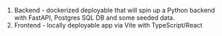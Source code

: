 1. Backend - dockerized deployable that will spin up a Python backend with FastAPI, Postgres SQL DB and some seeded data.
2. Frontend - locally deployable app via Vite with TypeScript/React
